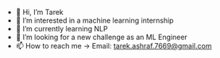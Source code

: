 - 👋 Hi, I’m Tarek
- 👀 I’m interested in a machine learning internship
- 🌱 I’m currently learning NLP
- 💞️ I’m looking for a new challenge as an ML Engineer 
- 📫 How to reach me -> Email: tarek.ashraf.7669@gmail.com

<!---
tarek7669/tarek7669 is a ✨ special ✨ repository because its `README.md` (this file) appears on your GitHub profile.
You can click the Preview link to take a look at your changes.
--->
